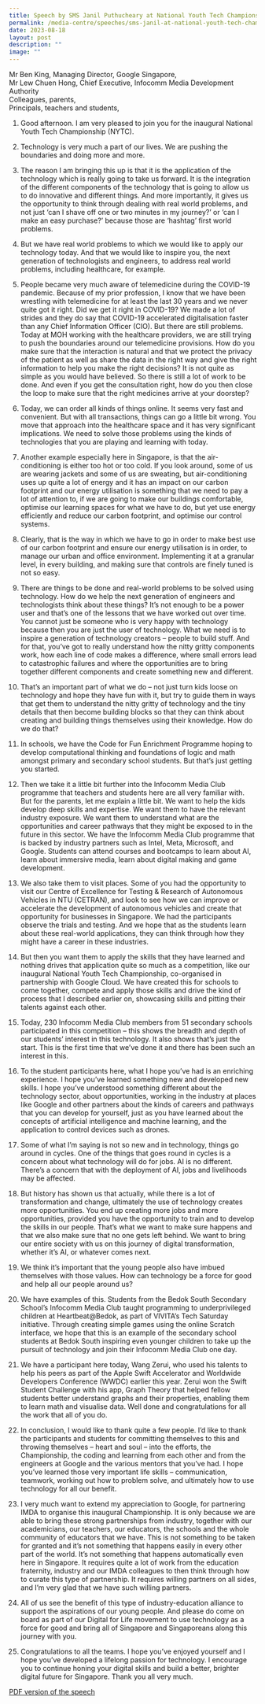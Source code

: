 ```yaml
---
title: Speech by SMS Janil Puthucheary at National Youth Tech Championship
permalink: /media-centre/speeches/sms-janil-at-national-youth-tech-championship/
date: 2023-08-18
layout: post
description: ""
image: ""
---
```

Mr Ben King, Managing Director, Google Singapore,  
Mr Lew Chuen Hong, Chief Executive, Infocomm Media Development Authority  
Colleagues, parents,   
Principals, teachers and students,  
  
1. Good afternoon. I am very pleased to join you for the inaugural National Youth Tech Championship (NYTC).  
  
2. Technology is very much a part of our lives. We are pushing the boundaries and doing more and more.   
  
3. The reason I am bringing this up is that it is the application of the technology which is really going to take us forward. It is the integration of the different components of the technology that is going to allow us to do innovative and different things. And more importantly, it gives us the opportunity to think through dealing with real world problems, and not just ‘can I shave off one or two minutes in my journey?’ or ‘can I make an easy purchase?’ because those are ‘hashtag’ first world problems.   
  
4. But we have real world problems to which we would like to apply our technology today. And that we would like to inspire you, the next generation of technologists and engineers, to address real world problems, including healthcare, for example.   
  
5. People became very much aware of telemedicine during the COVID-19 pandemic. Because of my prior profession, I know that we have been wrestling with telemedicine for at least the last 30 years and we never quite got it right. Did we get it right in COVID-19? We made a lot of strides and they do say that COVID-19 accelerated digitalisation faster than any Chief Information Officer (CIO). But there are still problems. Today at MOH working with the healthcare providers, we are still trying to push the boundaries around our telemedicine provisions. How do you make sure that the interaction is natural and that we protect the privacy of the patient as well as share the data in the right way and give the right information to help you make the right decisions? It is not quite as simple as you would have believed. So there is still a lot of work to be done. And even if you get the consultation right, how do you then close the loop to make sure that the right medicines arrive at your doorstep?   
  
6. Today, we can order all kinds of things online. It seems very fast and convenient. But with all transactions, things can go a little bit wrong. You move that approach into the healthcare space and it has very significant implications. We need to solve those problems using the kinds of technologies that you are playing and learning with today.  
  
7. Another example especially here in Singapore, is that the air-conditioning is either too hot or too cold. If you look around, some of us are wearing jackets and some of us are sweating, but air-conditioning uses up quite a lot of energy and it has an impact on our carbon footprint and our energy utilisation is something that we need to pay a lot of attention to, if we are going to make our buildings comfortable, optimise our learning spaces for what we have to do, but yet use energy efficiently and reduce our carbon footprint, and optimise our control systems.  
  
8. Clearly, that is the way in which we have to go in order to make best use of our carbon footprint and ensure our energy utilisation is in order, to manage our urban and office environment. Implementing it at a granular level, in every building, and making sure that controls are finely tuned is not so easy.    
  
9. There are things to be done and real-world problems to be solved using technology. How do we help the next generation of engineers and technologists think about these things? It’s not enough to be a power user and that’s one of the lessons that we have worked out over time. You cannot just be someone who is very happy with technology because then you are just the user of technology. What we need is to inspire a generation of technology creators – people to build stuff. And for that, you’ve got to really understand how the nitty gritty components work, how each line of code makes a difference, where small errors lead to catastrophic failures and where the opportunities are to bring together different components and create something new and different.   
  
10. That’s an important part of what we do – not just turn kids loose on technology and hope they have fun with it, but try to guide them in ways that get them to understand the nitty gritty of technology and the tiny details that then become building blocks so that they can think about creating and building things themselves using their knowledge. How do we do that?  
  
11. In schools, we have the Code for Fun Enrichment Programme hoping to develop computational thinking and foundations of logic and math amongst primary and secondary school students. But that’s just getting you started.  
  
12. Then we take it a little bit further into the Infocomm Media Club programme that teachers and students here are all very familiar with. But for the parents, let me explain a little bit. We want to help the kids develop deep skills and expertise. We want them to have the relevant industry exposure. We want them to understand what are the opportunities and career pathways that they might be exposed to in the future in this sector. We have the Infocomm Media Club programme that is backed by industry partners such as Intel, Meta, Microsoft, and Google. Students can attend courses and bootcamps to learn about AI, learn about immersive media, learn about digital making and game development.  
  
13. We also take them to visit places. Some of you had the opportunity to visit our Centre of Excellence for Testing & Research of Autonomous Vehicles in NTU (CETRAN), and look to see how we can improve or accelerate the development of autonomous vehicles and create that opportunity for businesses in Singapore. We had the participants observe the trials and testing. And we hope that as the students learn about these real-world applications, they can think through how they might have a career in these industries.   
  
14. But then you want them to apply the skills that they have learned and nothing drives that application quite so much as a competition, like our inaugural National Youth Tech Championship, co-organised in partnership with Google Cloud. We have created this for schools to come together, compete and apply those skills and drive the kind of process that I described earlier on, showcasing skills and pitting their talents against each other.   
  
15. Today, 230 Infocomm Media Club members from 51 secondary schools participated in this competition – this shows the breadth and depth of our students’ interest in this technology. It also shows that’s just the start. This is the first time that we’ve done it and there has been such an interest in this.   
  
16. To the student participants here, what I hope you’ve had is an enriching experience. I hope you’ve learned something new and developed new skills. I hope you’ve understood something different about the technology sector, about opportunities, working in the industry at places like Google and other partners about the kinds of careers and pathways that you can develop for yourself, just as you have learned about the concepts of artificial intelligence and machine learning, and the application to control devices such as drones.   
  
17. Some of what I’m saying is not so new and in technology, things go around in cycles. One of the things that goes round in cycles is a concern about what technology will do for jobs. AI is no different. There’s a concern that with the deployment of AI, jobs and livelihoods may be affected.   
  
18. But history has shown us that actually, while there is a lot of transformation and change, ultimately the use of technology creates more opportunities. You end up creating more jobs and more opportunities, provided you have the opportunity to train and to develop the skills in our people. That’s what we want to make sure happens and that we also make sure that no one gets left behind. We want to bring our entire society with us on this journey of digital transformation, whether it’s AI, or whatever comes next.   
  
19. We think it’s important that the young people also have imbued themselves with those values. How can technology be a force for good and help all our people around us?  
  
20. We have examples of this. Students from the Bedok South Secondary School’s Infocomm Media Club taught programming to underprivileged children at Heartbeat@Bedok, as part of VIVITA’s Tech Saturday initiative. Through creating simple games using the online Scratch interface, we hope that this is an example of the secondary school students at Bedok South inspiring even younger children to take up the pursuit of technology and join their Infocomm Media Club one day.  
  
21. We have a participant here today, Wang Zerui, who used his talents to help his peers as part of the Apple Swift Accelerator and Worldwide Developers Conference (WWDC) earlier this year. Zerui won the Swift Student Challenge with his app, Graph Theory that helped fellow students better understand graphs and their properties, enabling them to learn math and visualise data. Well done and congratulations for all the work that all of you do.  
  
22. In conclusion, I would like to thank quite a few people. I’d like to thank the participants and students for committing themselves to this and throwing themselves – heart and soul – into the efforts, the Championship, the coding and learning from each other and from the engineers at Google and the various mentors that you’ve had. I hope you’ve learned those very important life skills – communication, teamwork, working out how to problem solve, and ultimately how to use technology for all our benefit.   
  
23. I very much want to extend my appreciation to Google, for partnering IMDA to organise this inaugural Championship. It is only because we are able to bring these strong partnerships from industry, together with our academicians, our teachers, our educators, the schools and the whole community of educators that we have. This is not something to be taken for granted and it’s not something that happens easily in every other part of the world. It’s not something that happens automatically even here in Singapore. It requires quite a lot of work from the education fraternity, industry and our IMDA colleagues to then think through how to curate this type of partnership. It requires willing partners on all sides, and I’m very glad that we have such willing partners.   
  
24. All of us see the benefit of this type of industry-education alliance to support the aspirations of our young people. And please do come on board as part of our Digital for Life movement to use technology as a force for good and bring all of Singapore and Singaporeans along this journey with you.  
  
25. Congratulations to all the teams. I hope you’ve enjoyed yourself and I hope you’ve developed a lifelong passion for technology. I encourage you to continue honing your digital skills and build a better, brighter digital future for Singapore. Thank you all very much.

[PDF version of the speech](/files/Speeches%202023/speech%20by%20sms%20janil%20at%20national%20youth%20tech%20championship%20on%2018%20aug%2023%20.pdf)
